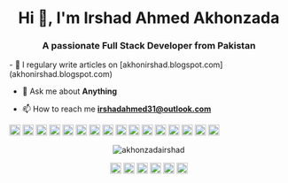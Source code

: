 
<h1 align="center">Hi 👋, I'm Irshad Ahmed Akhonzada</h1>
<h3 align="center">A passionate Full Stack Developer from Pakistan</h3>
- 📝 I regulary write articles on [akhonirshad.blogspot.com](akhonirshad.blogspot.com)

- 💬 Ask me about **Anything**

- 📫 How to reach me **irshadahmed31@outlook.com**

<p align="left"><img src="https://konpa.github.io/devicon/devicon.git/icons/angularjs/angularjs-original.svg" alt="angularjs" width="20" height="20"/> <img src="https://konpa.github.io/devicon/devicon.git/icons/c/c-original.svg" alt="c" width="20" height="20"/> <img src="https://konpa.github.io/devicon/devicon.git/icons/cplusplus/cplusplus-original.svg" alt="cplusplus" width="20" height="20"/> <img src="https://konpa.github.io/devicon/devicon.git/icons/css3/css3-original-wordmark.svg" alt="css3" width="20" height="20"/> <img src="https://konpa.github.io/devicon/devicon.git/icons/csharp/csharp-original.svg" alt="csharp" width="20" height="20"/> <img src="https://konpa.github.io/devicon/devicon.git/icons/django/django-original.svg" alt="django" width="20" height="20"/> <img src="https://konpa.github.io/devicon/devicon.git/icons/docker/docker-original-wordmark.svg" alt="docker" width="20" height="20"/> <img src="https://konpa.github.io/devicon/devicon.git/icons/dot-net/dot-net-original-wordmark.svg" alt="dotnet" width="20" height="20"/> <img src="https://konpa.github.io/devicon/devicon.git/icons/html5/html5-original-wordmark.svg" alt="html5" width="20" height="20"/> <img src="https://konpa.github.io/devicon/devicon.git/icons/javascript/javascript-original.svg" alt="javascript" width="20" height="20"/> <img src="https://konpa.github.io/devicon/devicon.git/icons/typescript/typescript-original.svg" alt="typescript" width="20" height="20"/> <img src="https://konpa.github.io/devicon/devicon.git/icons/mysql/mysql-original-wordmark.svg" alt="mysql" width="20" height="20"/> <img src="https://konpa.github.io/devicon/devicon.git/icons/php/php-original.svg" alt="php" width="20" height="20"/> <img src="https://konpa.github.io/devicon/devicon.git/icons/sass/sass-original.svg" alt="sass" width="20" height="20"/> <img src="https://konpa.github.io/devicon/devicon.git/icons/nodejs/nodejs-original-wordmark.svg" alt="nodejs" width="20" height="20"/> <img src="https://konpa.github.io/devicon/devicon.git/icons/python/python-original-wordmark.svg" alt="python" width="20" height="20"/></p><p align="center"> <img src="https://github-readme-stats.vercel.app/api?username=akhonzadairshad&show_icons=true" alt="akhonzadairshad" /> </p>

<p align="center">
<a href="https://codepen.io/akhonzadairshad" target="blank"><img align="center" src="https://cdn.jsdelivr.net/npm/simple-icons@3.0.1/icons/codepen.svg" alt="akhonzadairshad" height="20" width="20" /></a>
<a href="https://dev.to/akhonzadairshad" target="blank"><img align="center" src="https://cdn.jsdelivr.net/npm/simple-icons@3.0.1/icons/dev-dot-to.svg" alt="akhonzadairshad" height="20" width="20" /></a>
<a href="https://twitter.com/akhonzadairshad" target="blank"><img align="center" src="https://cdn.jsdelivr.net/npm/simple-icons@3.0.1/icons/twitter.svg" alt="akhonzadairshad" height="20" width="20" /></a>
<a href="https://linkedin.com/in/akhonzadairshad" target="blank"><img align="center" src="https://cdn.jsdelivr.net/npm/simple-icons@3.0.1/icons/linkedin.svg" alt="akhonzadairshad" height="20" width="20" /></a>
<a href="https://stackoverflow.com/irshad-ahmed-akhonzada" target="blank"><img align="center" src="https://cdn.jsdelivr.net/npm/simple-icons@3.0.1/icons/stackoverflow.svg" alt="irshad-ahmed-akhonzada" height="20" width="20" /></a>
<a href="https://fb.com/akhonzadairshad" target="blank"><img align="center" src="https://cdn.jsdelivr.net/npm/simple-icons@3.0.1/icons/facebook.svg" alt="akhonzadairshad" height="20" width="20" /></a>
</p>
